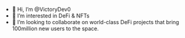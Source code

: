 - 👋 Hi, I’m @VictoryDev0
- 👀 I’m interested in DeFi & NFTs
- 💞️ I’m looking to collaborate on world-class DeFi projects that bring 100million new users to the space.

<!---
Papa-Gogo/Papa-Gogo is a ✨ special ✨ repository because its `README.md` (this file) appears on your GitHub profile.
You can click the Preview link to take a look at your changes.
--->
